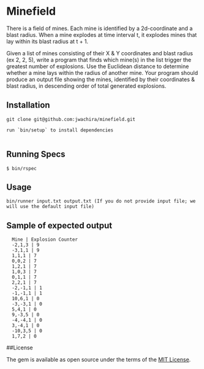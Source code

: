 # Minefield

There is a field of mines. Each mine is identified by a 2d-coordinate and a blast radius. When a mine explodes at time interval t, it explodes mines that lay within its blast radius at t + 1.

Given a list of mines consisting of their X & Y coordinates and blast radius (ex 2, 2, 5), write a program that finds which mine(s) in the list trigger the greatest number of explosions. Use the Euclidean distance to determine whether a mine lays within the radius of another mine. Your program should produce an output file showing the mines, identified by their coordinates & blast radius, in descending order of total generated explosions.

## Installation

```
git clone git@github.com:jwachira/minefield.git

run `bin/setup` to install dependencies


````
## Running Specs

```
$ bin/rspec
```

## Usage

```
bin/runner input.txt output.txt (If you do not provide input file; we will use the default input file)

```

## Sample of expected output

```
  Mine | Explosion Counter
  -2,1,3 | 9
  -3,1,1 | 9
  1,1,1 | 7
  0,0,2 | 7
  1,2,1 | 7
  1,0,3 | 7
  0,1,1 | 7
  2,2,1 | 7
  -2,-1,1 | 1
  -1,-1,1 | 1
  10,6,1 | 0
  -3,-3,1 | 0
  5,4,1 | 0
  9,-3,5 | 0
  -4,-4,1 | 0
  3,-4,1 | 0
  -10,3,5 | 0
  1,7,2 | 0
```


##License

The gem is available as open source under the terms of the [MIT License](http://opensource.org/licenses/MIT).
